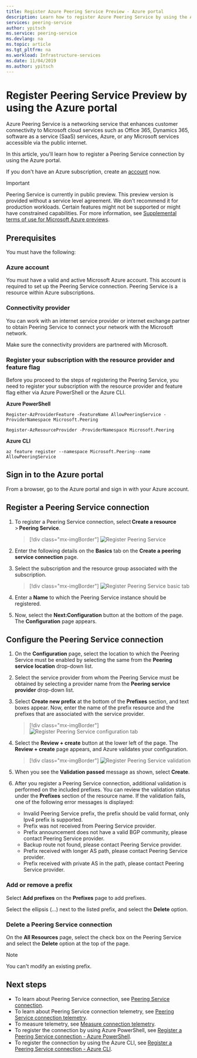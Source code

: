 ```yaml
---
title: Register Azure Peering Service Preview - Azure portal
description: Learn how to register Azure Peering Service by using the Azure portal
services: peering-service
author: ypitsch
ms.service: peering-service
ms.devlang: na
ms.topic: article
ms.tgt_pltfrm: na
ms.workload: Infrastructure-services
ms.date: 11/04/2019
ms.author: ypitsch
---
```


# Register Peering Service Preview by using the Azure portal

Azure Peering Service is a networking service that enhances customer connectivity to Microsoft cloud services such as Office 365, Dynamics 365, software as a service (SaaS) services, Azure, or any Microsoft services accessible via the public internet.

In this article, you'll learn how to register a Peering Service connection by using the Azure portal.

If you don't have an Azure subscription, create an [account](https://azure.microsoft.com/free/?WT.mc_id=A261C142F) now.

> [!IMPORTANT]
> Peering Service is currently in public preview.
> This preview version is provided without a service level agreement. We don't recommend it for production workloads. Certain features might not be supported or might have constrained capabilities. 
> For more information, see [Supplemental terms of use for Microsoft Azure previews](https://azure.microsoft.com/support/legal/preview-supplemental-terms/).

## Prerequisites

You must have the following:

### Azure account

You must have a valid and active Microsoft Azure account. This account is required to set up the Peering Service connection. Peering Service is a resource within Azure subscriptions. 

### Connectivity provider

You can work with an internet service provider or internet exchange partner to obtain Peering Service to connect your network with the Microsoft network.

Make sure the connectivity providers are partnered with Microsoft.

### Register your subscription with the resource provider and feature flag

Before you proceed to the steps of registering the Peering Service, you need to register your subscription with the resource provider and feature flag either via Azure PowerShell or the Azure CLI. 

**Azure PowerShell**

```azurepowershell-interactive
Register-AzProviderFeature -FeatureName AllowPeeringService -ProviderNamespace Microsoft.Peering 

Register-AzResourceProvider -ProviderNamespace Microsoft.Peering 

```

**Azure CLI**

```azurecli-interactive
az feature register --namespace Microsoft.Peering--name AllowPeeringService
```

## Sign in to the Azure portal

From a browser, go to the Azure portal and sign in with your Azure account.

## Register a Peering Service connection

1. To register a Peering Service connection, select **Create a resource** > **Peering Service**.

    > [!div class="mx-imgBorder"]
    > ![Register Peering Service](./media/peering-service-portal/peering-servicecreate.png)
 
2.	Enter the following details on the **Basics** tab on the **Create a peering service connection** page. 
 
3.	Select the subscription and the resource group associated with the subscription.

    > [!div class="mx-imgBorder"]
    > ![Register Peering Service basic tab](./media/peering-service-portal/peering-servicebasics.png)

4.	Enter a **Name** to which the Peering Service instance should be registered.
 
5.	Now, select the **Next:Configuration** button at the bottom of the page. The **Configuration** page appears.

## Configure the Peering Service connection

1.	On the **Configuration** page, select the location to which the Peering Service must be enabled by selecting the same from the **Peering service location** drop-down list.

2.	Select the service provider from whom the Peering Service must be obtained by selecting a provider name from the **Peering service provider** drop-down list.
 
3.	Select **Create new prefix** at the bottom of the **Prefixes** section, and text boxes appear. Now, enter the name of the prefix resource and the prefixes that are associated with the service provider.

    > [!div class="mx-imgBorder"]
    > ![Register Peering Service configuration tab](./media/peering-service-portal/peering-serviceconfiguration.png)

5.	Select the **Review + create** button at the lower left of the page. The **Review + create** page appears, and Azure validates your configuration.

    > [!div class="mx-imgBorder"]
    > ![Register Peering Service validation](./media/peering-service-portal/peering-service-validate.png)

6. When you see the **Validation passed** message as shown, select **Create**.

7. After you register a Peering Service connection, additional validation is performed on the included prefixes. You can review the validation status under the **Prefixes** section of the resource name. If the validation fails, one of the following error messages is displayed:

   - Invalid Peering Service prefix, the prefix should be valid format, only Ipv4 prefix is supported.
   - Prefix was not received from Peering Service provider.
   - Prefix announcement does not have a valid BGP community, please contact Peering Service provider.
   - Backup route not found, please contact Peering Service provider.
   - Prefix received with longer AS path, please contact Peering Service provider.
   - Prefix received with private AS in the path, please contact Peering Service provider.

### Add or remove a prefix

Select **Add prefixes** on the **Prefixes** page to add prefixes.

Select the ellipsis (...) next to the listed prefix, and select the **Delete** option.

### Delete a Peering Service connection

On the **All Resources** page, select the check box on the Peering Service and select the **Delete** option at the top of the page.

> [!NOTE]
> You can't modify an existing prefix.
>

## Next steps

- To learn about Peering Service connection, see [Peering Service connection](connection.md).
- To learn about Peering Service connection telemetry, see [Peering Service connection telemetry](connection-telemetry.md).
- To measure telemetry, see [Measure connection telemetry](measure-connection-telemetry.md).
- To register the connection by using Azure PowerShell, see [Register a Peering Service connection - Azure PowerShell](powershell.md).
- To register the connection by using the Azure CLI, see [Register a Peering Service connection - Azure CLI](cli.md).
